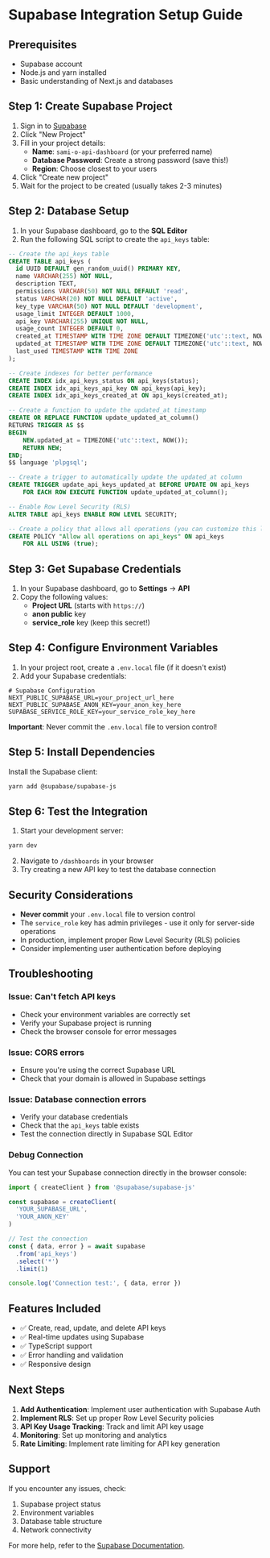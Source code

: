 # Supabase Integration Setup Guide

## Prerequisites

- Supabase account
- Node.js and yarn installed
- Basic understanding of Next.js and databases

## Step 1: Create Supabase Project

1. Sign in to [Supabase](https://supabase.com)
2. Click "New Project"
3. Fill in your project details:
   - **Name**: `sami-o-api-dashboard` (or your preferred name)
   - **Database Password**: Create a strong password (save this!)
   - **Region**: Choose closest to your users
4. Click "Create new project"
5. Wait for the project to be created (usually takes 2-3 minutes)

## Step 2: Database Setup

1. In your Supabase dashboard, go to the **SQL Editor**
2. Run the following SQL script to create the `api_keys` table:

```sql
-- Create the api_keys table
CREATE TABLE api_keys (
  id UUID DEFAULT gen_random_uuid() PRIMARY KEY,
  name VARCHAR(255) NOT NULL,
  description TEXT,
  permissions VARCHAR(50) NOT NULL DEFAULT 'read',
  status VARCHAR(20) NOT NULL DEFAULT 'active',
  key_type VARCHAR(50) NOT NULL DEFAULT 'development',
  usage_limit INTEGER DEFAULT 1000,
  api_key VARCHAR(255) UNIQUE NOT NULL,
  usage_count INTEGER DEFAULT 0,
  created_at TIMESTAMP WITH TIME ZONE DEFAULT TIMEZONE('utc'::text, NOW()) NOT NULL,
  updated_at TIMESTAMP WITH TIME ZONE DEFAULT TIMEZONE('utc'::text, NOW()) NOT NULL,
  last_used TIMESTAMP WITH TIME ZONE
);

-- Create indexes for better performance
CREATE INDEX idx_api_keys_status ON api_keys(status);
CREATE INDEX idx_api_keys_api_key ON api_keys(api_key);
CREATE INDEX idx_api_keys_created_at ON api_keys(created_at);

-- Create a function to update the updated_at timestamp
CREATE OR REPLACE FUNCTION update_updated_at_column()
RETURNS TRIGGER AS $$
BEGIN
    NEW.updated_at = TIMEZONE('utc'::text, NOW());
    RETURN NEW;
END;
$$ language 'plpgsql';

-- Create a trigger to automatically update the updated_at column
CREATE TRIGGER update_api_keys_updated_at BEFORE UPDATE ON api_keys
    FOR EACH ROW EXECUTE FUNCTION update_updated_at_column();

-- Enable Row Level Security (RLS)
ALTER TABLE api_keys ENABLE ROW LEVEL SECURITY;

-- Create a policy that allows all operations (you can customize this later)
CREATE POLICY "Allow all operations on api_keys" ON api_keys
    FOR ALL USING (true);
```

## Step 3: Get Supabase Credentials

1. In your Supabase dashboard, go to **Settings** → **API**
2. Copy the following values:
   - **Project URL** (starts with `https://`)
   - **anon public** key
   - **service_role** key (keep this secret!)

## Step 4: Configure Environment Variables

1. In your project root, create a `.env.local` file (if it doesn't exist)
2. Add your Supabase credentials:

```env
# Supabase Configuration
NEXT_PUBLIC_SUPABASE_URL=your_project_url_here
NEXT_PUBLIC_SUPABASE_ANON_KEY=your_anon_key_here
SUPABASE_SERVICE_ROLE_KEY=your_service_role_key_here
```

**Important**: Never commit the `.env.local` file to version control!

## Step 5: Install Dependencies

Install the Supabase client:

```bash
yarn add @supabase/supabase-js
```

## Step 6: Test the Integration

1. Start your development server:
```bash
yarn dev
```

2. Navigate to `/dashboards` in your browser
3. Try creating a new API key to test the database connection

## Security Considerations

- **Never commit** your `.env.local` file to version control
- The `service_role` key has admin privileges - use it only for server-side operations
- In production, implement proper Row Level Security (RLS) policies
- Consider implementing user authentication before deploying

## Troubleshooting

### Issue: Can't fetch API keys
- Check your environment variables are correctly set
- Verify your Supabase project is running
- Check the browser console for error messages

### Issue: CORS errors
- Ensure you're using the correct Supabase URL
- Check that your domain is allowed in Supabase settings

### Issue: Database connection errors
- Verify your database credentials
- Check that the `api_keys` table exists
- Test the connection directly in Supabase SQL Editor

### Debug Connection
You can test your Supabase connection directly in the browser console:

```javascript
import { createClient } from '@supabase/supabase-js'

const supabase = createClient(
  'YOUR_SUPABASE_URL',
  'YOUR_ANON_KEY'
)

// Test the connection
const { data, error } = await supabase
  .from('api_keys')
  .select('*')
  .limit(1)

console.log('Connection test:', { data, error })
```

## Features Included

- ✅ Create, read, update, and delete API keys
- ✅ Real-time updates using Supabase
- ✅ TypeScript support
- ✅ Error handling and validation
- ✅ Responsive design

## Next Steps

1. **Add Authentication**: Implement user authentication with Supabase Auth
2. **Implement RLS**: Set up proper Row Level Security policies
3. **API Key Usage Tracking**: Track and limit API key usage
4. **Monitoring**: Set up monitoring and analytics
5. **Rate Limiting**: Implement rate limiting for API key generation

## Support

If you encounter any issues, check:
1. Supabase project status
2. Environment variables
3. Database table structure
4. Network connectivity

For more help, refer to the [Supabase Documentation](https://supabase.com/docs). 